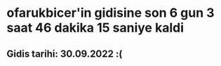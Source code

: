 # ofarukbicer'in gidisine son 6 gun 3 saat 46 dakika 15 saniye kaldi

## Gidis tarihi: 30.09.2022 :(
